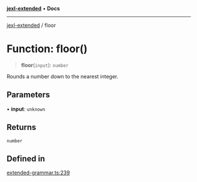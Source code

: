[**jexl-extended**](../README.md) • **Docs**

***

[jexl-extended](../globals.md) / floor

# Function: floor()

> **floor**(`input`): `number`

Rounds a number down to the nearest integer.

## Parameters

• **input**: `unknown`

## Returns

`number`

## Defined in

[extended-grammar.ts:239](https://github.com/nikoraes/jexl-extended/blob/6615aed6c8a07c2ecf0502c413d5c565a91b5f13/src/extended-grammar.ts#L239)
